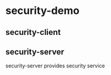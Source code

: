 # security-demo
## security-client
## security-server

security-server provides security service




